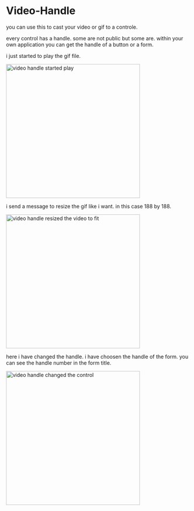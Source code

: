 # Video-Handle

you can use this to cast your video or gif to a controle.

every control has a handle. some are not public but some are. within your own application you can get the handle of a button or a form.

i just started to play the gif file.

<img width="366" alt="video handle started play" src="https://user-images.githubusercontent.com/46109964/142716179-637dfcc2-75aa-4b44-b074-484f3a40a43b.png">

i send a message to resize the gif like i want. in this case 188 by 188.

<img width="366" alt="video handle resized the video to fit" src="https://user-images.githubusercontent.com/46109964/142716181-4d0550ac-1ef0-46cb-ae61-261431d85ca2.png">

here i have changed the handle. i have choosen the handle of the form. you can see the handle number in the form title.

<img width="366" alt="video handle changed the control" src="https://user-images.githubusercontent.com/46109964/142716185-b8d6b1a4-25ab-49ab-a05d-ad4e34ef4675.png">
